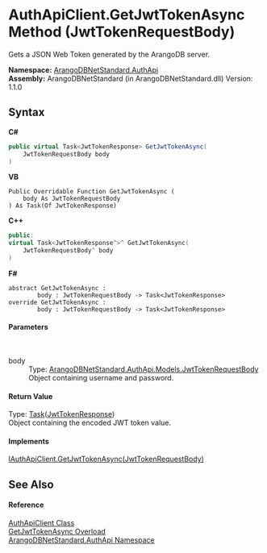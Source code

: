 # AuthApiClient.GetJwtTokenAsync Method (JwtTokenRequestBody)
 

Gets a JSON Web Token generated by the ArangoDB server.

**Namespace:**&nbsp;<a href="7c376ec8-a626-bc8c-db3a-834c75a0c46a">ArangoDBNetStandard.AuthApi</a><br />**Assembly:**&nbsp;ArangoDBNetStandard (in ArangoDBNetStandard.dll) Version: 1.1.0

## Syntax

**C#**<br />
``` C#
public virtual Task<JwtTokenResponse> GetJwtTokenAsync(
	JwtTokenRequestBody body
)
```

**VB**<br />
``` VB
Public Overridable Function GetJwtTokenAsync ( 
	body As JwtTokenRequestBody
) As Task(Of JwtTokenResponse)
```

**C++**<br />
``` C++
public:
virtual Task<JwtTokenResponse^>^ GetJwtTokenAsync(
	JwtTokenRequestBody^ body
)
```

**F#**<br />
``` F#
abstract GetJwtTokenAsync : 
        body : JwtTokenRequestBody -> Task<JwtTokenResponse> 
override GetJwtTokenAsync : 
        body : JwtTokenRequestBody -> Task<JwtTokenResponse> 
```


#### Parameters
&nbsp;<dl><dt>body</dt><dd>Type: <a href="bf83a078-5a53-965e-961b-e39f5b4e34ed">ArangoDBNetStandard.AuthApi.Models.JwtTokenRequestBody</a><br />Object containing username and password.</dd></dl>

#### Return Value
Type: <a href="https://docs.microsoft.com/dotnet/api/system.threading.tasks.task-1" target="_blank" rel="noopener noreferrer">Task</a>(<a href="1d43fb43-a25e-eadc-da4e-b2708bdde475">JwtTokenResponse</a>)<br />Object containing the encoded JWT token value.

#### Implements
<a href="c1771a9a-5f3f-6d9e-59a2-3d101166d263">IAuthApiClient.GetJwtTokenAsync(JwtTokenRequestBody)</a><br />

## See Also


#### Reference
<a href="f072dc17-085a-b3c9-e9a0-d131196993d0">AuthApiClient Class</a><br /><a href="740284f0-4017-1068-3597-881d1e2eab83">GetJwtTokenAsync Overload</a><br /><a href="7c376ec8-a626-bc8c-db3a-834c75a0c46a">ArangoDBNetStandard.AuthApi Namespace</a><br />